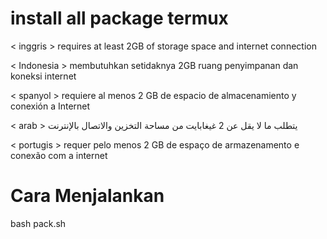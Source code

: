 # install all package termux
< inggris >
requires at least 2GB of storage space and internet connection

< Indonesia >
membutuhkan setidaknya 2GB ruang penyimpanan dan koneksi internet

< spanyol >
requiere al menos 2 GB de espacio de almacenamiento y conexión a Internet

< arab >
يتطلب ما لا يقل عن 2 غيغابايت من مساحة التخزين والاتصال بالإنترنت

< portugis >
requer pelo menos 2 GB de espaço de armazenamento e conexão com a internet

# Cara Menjalankan
bash pack.sh
